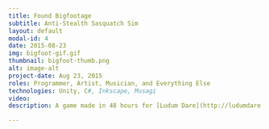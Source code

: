 ```yaml
---
title: Found Bigfootage
subtitle: Anti-Stealth Sasquatch Sim
layout: default
modal-id: 4
date: 2015-08-23
img: bigfoot-gif.gif
thumbnail: bigfoot-thumb.png
alt: image-alt
project-date: Aug 23, 2015
roles: Programmer, Artist, Musician, and Everything Else
technologies: Unity, C#, Inkscape, Musagi
video: 
description: A game made in 48 hours for [Ludum Dare](http://ludumdare.com/compo/) 33. A game where you play as a blurry Bigfoot and must trick people into getting blurry footage of you so that they'll leave you alone. Get blurrier by putting more distance and foliage between, and you'll. Voted [first place in Theme category](http://ludumdare.com/compo/ludum-dare-33/?action=preview&uid=30611) for the theme "You are the Monster". Features dynamic music and authentic Bigfoot shaders! [Play now on itch.io](https://blushine.itch.io/foundbigfootage).

---
```

